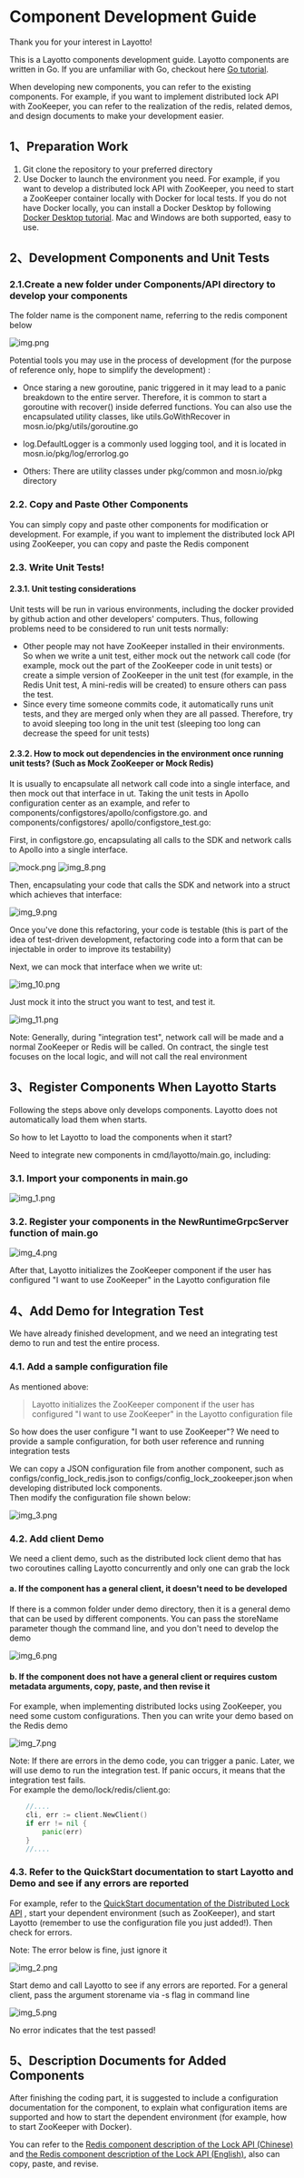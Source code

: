 # Component Development Guide

Thank you for your interest in Layotto!

This is a Layotto components development guide. Layotto components are written in Go. If you are unfamiliar with Go, checkout here [Go tutorial](https://tour.golang.org/welcome/1).

When developing new components, you can refer to the existing components. For example, if you want to implement distributed lock API with ZooKeeper, you can refer to the realization of the redis, related demos, and design documents to make your development easier.
## 1、Preparation Work

1. Git clone the repository to your preferred directory
2. Use Docker to launch the environment you need. For example, if you want to develop a distributed lock API with ZooKeeper, you need to start a ZooKeeper container locally with Docker for local tests.
   If you do not have Docker locally, you can install a Docker Desktop by following [Docker Desktop tutorial](https://www.runoob.com/docker/windows-docker-install.html). Mac and Windows are both supported, easy to use.
   
## 2、Development Components and Unit Tests
### 2.1.Create a new folder under Components/API directory to develop your components

The folder name is the component name, referring to the redis component below

![img.png](../../img/development/component/img.png)

Potential tools you may use in the process of development (for the purpose of reference only, hope to simplify the development) :

- Once staring a new goroutine, panic triggered in it may lead to a panic breakdown to the entire server. Therefore, it is common to start a goroutine with recover() inside deferred functions. You can also use the encapsulated utility classes, like utils.GoWithRecover in mosn.io/pkg/utils/goroutine.go

- log.DefaultLogger is a commonly used logging tool, and it is located in mosn.io/pkg/log/errorlog.go

- Others: There are utility classes under pkg/common and mosn.io/pkg directory

### 2.2. Copy and Paste Other Components

You can simply copy and paste other components for modification or development. For example, if you want to implement the distributed lock API using ZooKeeper, you can copy and paste the Redis component

### 2.3. Write Unit Tests!
#### 2.3.1. Unit testing considerations
Unit tests will be run in various environments, including the docker provided by github action and other developers' computers. Thus, following problems need to be considered to run unit tests normally:
- Other people may not have ZooKeeper installed in their environments. So when we write a unit test, either mock out the network call code (for example, mock out the part of the ZooKeeper code in unit tests) or create a simple version of ZooKeeper in the unit test (for example, in the Redis Unit test, A mini-redis will be created) to ensure others can pass the test.
- Since every time someone commits code, it automatically runs unit tests, and they are merged only when they are all passed. Therefore, try to avoid sleeping too long in the unit test (sleeping too long can decrease the speed for unit tests)
#### 2.3.2. How to mock out dependencies in the environment once running unit tests? (Such as Mock ZooKeeper or Mock Redis)

It is usually to encapsulate all network call code into a single interface, and then mock out that interface in ut. Taking the unit tests in Apollo configuration center as an example, and refer to components/configstores/apollo/configstore.go. and
components/configstores/ apollo/configstore_test.go:

First, in configstore.go, encapsulating all calls to the SDK and network calls to Apollo into a single interface.


![mock.png](../../img/development/component/mock.png)
![img_8.png](../../img/development/component/img_8.png)

Then, encapsulating your code that calls the SDK and network into a struct which achieves that interface:

![img_9.png](../../img/development/component/img_9.png)

Once you've done this refactoring, your code is testable (this is part of the idea of test-driven development, refactoring code into a form that can be injectable in order to improve its testability)

Next, we can mock that interface when we write ut:


![img_10.png](../../img/development/component/img_10.png)

Just mock it into the struct you want to test, and test it.

![img_11.png](../../img/development/component/img_11.png)

Note: Generally, during "integration test", network call will be made and a normal ZooKeeper or Redis will be called. On contract, the single test focuses on the local logic, and will not call the real environment


## 3、Register Components When Layotto Starts
Following the steps above only develops components. Layotto does not automatically load them when starts.

So how to let Layotto to load the components when it start?

Need to integrate new components in cmd/layotto/main.go, including:

### 3.1. Import your components in main.go
![img_1.png](../../img/development/component/img_1.png)

### 3.2. Register your components in the NewRuntimeGrpcServer function of main.go
![img_4.png](../../img/development/component/img_4.png)

After that, Layotto initializes the ZooKeeper component if the user has configured "I want to use ZooKeeper" in the Layotto configuration file

## 4、Add Demo for Integration Test
We have already finished development, and we need an integrating test demo to run and test the entire process.

### 4.1. Add a sample configuration file


As mentioned above:
>Layotto initializes the ZooKeeper component if the user has configured "I want to use ZooKeeper" in the Layotto configuration file

So how does the user configure "I want to use ZooKeeper"? We need to provide a sample configuration, for both user reference and running integration tests

We can copy a JSON configuration file from another component, such as configs/config_lock_redis.json to configs/config_lock_zookeeper.json when developing distributed lock components.  
Then modify the configuration file shown below:

![img_3.png](../../img/development/component/img_3.png)



### 4.2. Add client Demo
We need a client demo, such as the distributed lock client demo that has two coroutines calling Layotto concurrently and only one can grab the lock

#### a. If the component has a general client, it doesn't need to be developed
If there is a common folder under demo directory, then it is a general demo that can be used by different components. You can pass the storeName parameter though the command line, and you don't need to develop the demo

![img_6.png](../../img/development/component/img_6.png)

#### b. If the component does not have a general client or requires custom metadata arguments, copy, paste, and then revise it
For example, when implementing distributed locks using ZooKeeper, you need some custom configurations. Then you can write your demo based on the Redis demo

![img_7.png](../../img/development/component/img_7.png)

Note: If there are errors in the demo code, you can trigger a panic. Later, we will use demo to run the integration test. If panic occurs, it means that the integration test fails.  
For example the demo/lock/redis/client.go:
```go
    //....
	cli, err := client.NewClient()
	if err != nil {
		panic(err)
	}
    //....
```

### 4.3. Refer to the QuickStart documentation to start Layotto and Demo and see if any errors are reported
For example, refer to the [QuickStart documentation of the Distributed Lock API](zh/start/lock/start.md) , start your dependent environment (such as ZooKeeper), and start Layotto (remember to use the configuration file you just added!). Then check for errors.

Note: The error below is fine, just ignore it


![img_2.png](../../img/development/component/img_2.png)

Start demo and call Layotto to see if any errors are reported. For a general client, pass the argument storename via -s flag in command line 

![img_5.png](../../img/development/component/img_5.png)

No error indicates that the test passed!

## 5、Description Documents for Added Components
After finishing the coding part, it is suggested to include a configuration documentation for the component, to explain what configuration items are supported and how to start the dependent environment (for example, how to start ZooKeeper with Docker).

You can refer to the [Redis component description of the Lock API (Chinese)](zh/component_specs/lock/redis.md) and [the Redis component description of the Lock API (English)](en/component_specs/lock/redis.md), also can copy, paste, and revise.

